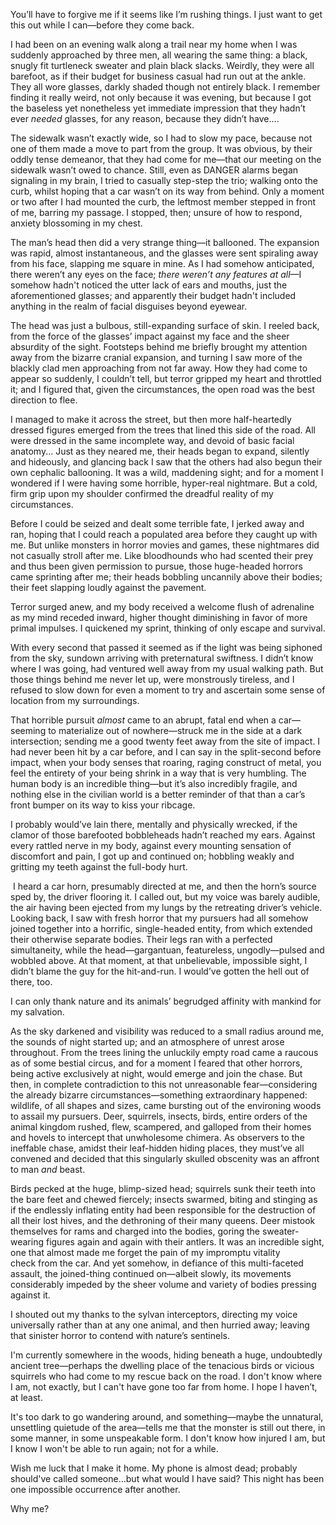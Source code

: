 You’ll have to forgive me if it seems like I’m rushing things. I just want to get this out while I can—before they come back.  

I had been on an evening walk along a trail near my home when I was suddenly approached by three men, all wearing the same thing: a black, snugly fit turtleneck sweater and plain black slacks. Weirdly, they were all barefoot, as if their budget for business casual had run out at the ankle. They all wore glasses, darkly shaded though not entirely black. I remember finding it really weird, not only because it was evening, but because I got the baseless yet nonetheless yet immediate impression that they hadn’t ever *needed* glasses, for any reason, because they didn’t have.... 

The sidewalk wasn’t exactly wide, so I had to slow my pace, because not one of them made a move to part from the group. It was obvious, by their oddly tense demeanor, that they had come for me—that our meeting on the sidewalk wasn’t owed to chance. Still, even as DANGER alarms began signaling in my brain, I tried to casually step-step the trio; walking onto the curb, whilst hoping that a car wasn’t on its way from behind. Only a moment or two after I had mounted the curb, the leftmost member stepped in front of me, barring my passage. I stopped, then; unsure of how to respond, anxiety blossoming in my chest.  

The man’s head then did a very strange thing—it ballooned. The expansion was rapid, almost instantaneous, and the glasses were sent spiraling away from his face, slapping me square in mine. As I had somehow anticipated, there weren’t any eyes on the face; *there weren’t any features at all*—I somehow hadn't noticed the utter lack of ears and mouths, just the aforementioned glasses; and apparently their budget hadn't included anything in the realm of facial disguises beyond eyewear.  

The head was just a bulbous, still-expanding surface of skin. I reeled back, from the force of the glasses’ impact against my face and the sheer absurdity of the sight. Footsteps behind me briefly brought my attention away from the bizarre cranial expansion, and turning I saw more of the blackly clad men approaching from not far away. How they had come to appear so suddenly, I couldn’t tell, but terror gripped my heart and throttled it; and I figured that, given the circumstances, the open road was the best direction to flee.  

I managed to make it across the street, but then more half-heartedly dressed figures emerged from the trees that lined this side of the road. All were dressed in the same incomplete way, and devoid of basic facial anatomy... Just as they neared me, their heads began to expand, silently and hideously, and glancing back I saw that the others had also begun their own cephalic ballooning. It was a wild, maddening sight; and for a moment I wondered if I were having some horrible, hyper-real nightmare. But a cold, firm grip upon my shoulder confirmed the dreadful reality of my circumstances.  

Before I could be seized and dealt some terrible fate, I jerked away and ran, hoping that I could reach a populated area before they caught up with me. But unlike monsters in horror movies and games, these nightmares did not casually stroll after me. Like bloodhounds who had scented their prey and thus been given permission to pursue, those huge-headed horrors came sprinting after me; their heads bobbling uncannily above their bodies; their feet slapping loudly against the pavement.  

Terror surged anew, and my body received a welcome flush of adrenaline as my mind receded inward, higher thought diminishing in favor of more primal impulses. I quickened my sprint, thinking of only escape and survival.  

With every second that passed it seemed as if the light was being siphoned from the sky, sundown arriving with preternatural swiftness. I didn’t know where I was going, had ventured well away from my usual walking path. But those things behind me never let up, were monstrously tireless, and I refused to slow down for even a moment to try and ascertain some sense of location from my surroundings.  

That horrible pursuit *almost* came to an abrupt, fatal end when a car—seeming to materialize out of nowhere—struck me in the side at a dark intersection; sending me a good twenty feet away from the site of impact. I had never been hit by a car before, and I can say in the split-second before impact, when your body senses that roaring, raging construct of metal, you feel the entirety of your being shrink in a way that is very humbling. The human body is an incredible thing—but it’s also incredibly fragile, and nothing else in the civilian world is a better reminder of that than a car’s front bumper on its way to kiss your ribcage.  

I probably would’ve lain there, mentally and physically wrecked, if the clamor of those barefooted bobbleheads hadn’t reached my ears. Against every rattled nerve in my body, against every mounting sensation of discomfort and pain, I got up and continued on; hobbling weakly and gritting my teeth against the full-body hurt. 

 I heard a car horn, presumably directed at me, and then the horn’s source sped by, the driver flooring it. I called out, but my voice was barely audible, the air having been ejected from my lungs by the retreating driver’s vehicle. Looking back, I saw with fresh horror that my pursuers had all somehow joined together into a horrific, single-headed entity, from which extended their otherwise separate bodies. Their legs ran with a perfected simultaneity, while the head—gargantuan, featureless, ungodly—pulsed and wobbled above. At that moment, at that unbelievable, impossible sight, I didn’t blame the guy for the hit-and-run. I would’ve gotten the hell out of there, too.  

I can only thank nature and its animals’ begrudged affinity with mankind for my salvation.  

As the sky darkened and visibility was reduced to a small radius around me, the sounds of night started up; and an atmosphere of unrest arose throughout. From the trees lining the unluckily empty road came a raucous as of some bestial circus, and for a moment I feared that other horrors, being active exclusively at night, would emerge and join the chase. But then, in complete contradiction to this not unreasonable fear—considering the already bizarre circumstances—something extraordinary happened: wildlife, of all shapes and sizes, came bursting out of the environing woods to assail my pursuers. Deer, squirrels, insects, birds, entire orders of the animal kingdom rushed, flew, scampered, and galloped from their homes and hovels to intercept that unwholesome chimera. As observers to the ineffable chase, amidst their leaf-hidden hiding places, they must’ve all convened and decided that this singularly skulled obscenity was an affront to man *and* beast.  

Birds pecked at the huge, blimp-sized head; squirrels sunk their teeth into the bare feet and chewed fiercely; insects swarmed, biting and stinging as if the endlessly inflating entity had been responsible for the destruction of all their lost hives, and the dethroning of their many queens. Deer mistook themselves for rams and charged into the bodies, goring the sweater-wearing figures again and again with their antlers. It was an incredible sight, one that almost made me forget the pain of my impromptu vitality check from the car. And yet somehow, in defiance of this multi-faceted assault, the joined-thing continued on—albeit slowly, its movements considerably impeded by the sheer volume and variety of bodies pressing against it.  

I shouted out my thanks to the sylvan interceptors, directing my voice universally rather than at any one animal, and then hurried away; leaving that sinister horror to contend with nature’s sentinels.  

I'm currently somewhere in the woods, hiding beneath a huge, undoubtedly ancient tree—perhaps the dwelling place of the tenacious birds or vicious squirrels who had come to my rescue back on the road. I don't know where I am, not exactly, but I can't have gone too far from home. I hope I haven’t, at least.  

It's too dark to go wandering around, and something—maybe the unnatural, unsettling quietude of the area—tells me that the monster is still out there, in some manner, in some unspeakable form. I don't know how injured I am, but I know I won't be able to run again; not for a while.  

Wish me luck that I make it home. My phone is almost dead; probably should've called someone…but what would I have said? This night has been one impossible occurrence after another.  

Why me?